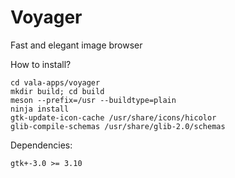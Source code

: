 Voyager
=======

Fast and elegant image browser

How to install?
````
cd vala-apps/voyager
mkdir build; cd build
meson --prefix=/usr --buildtype=plain
ninja install
gtk-update-icon-cache /usr/share/icons/hicolor
glib-compile-schemas /usr/share/glib-2.0/schemas
````
Dependencies:
````
gtk+-3.0 >= 3.10
````
